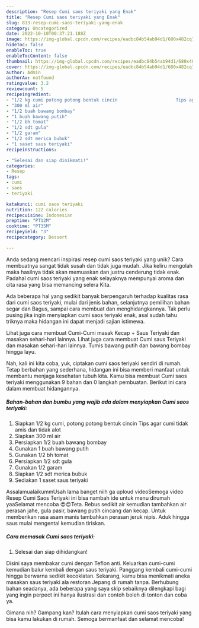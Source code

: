 ```yaml
---
description: "Resep Cumi saos teriyaki yang Enak"
title: "Resep Cumi saos teriyaki yang Enak"
slug: 813-resep-cumi-saos-teriyaki-yang-enak
category: Uncategorized
date: 2022-10-10T00:37:21.188Z
image: https://img-global.cpcdn.com/recipes/eadbc84b54ab94d1/680x482cq70/cumi-saos-teriyaki-foto-resep-utama.jpg
hideToc: false
enableToc: true
enableTocContent: false
thumbnail: https://img-global.cpcdn.com/recipes/eadbc84b54ab94d1/680x482cq70/cumi-saos-teriyaki-foto-resep-utama.jpg
cover: https://img-global.cpcdn.com/recipes/eadbc84b54ab94d1/680x482cq70/cumi-saos-teriyaki-foto-resep-utama.jpg
author: Admin
authorAv: notfound
ratingvalue: 3.2
reviewcount: 5
recipeingredient:
- "1/2 kg cumi potong potong bentuk cincin                      Tips agar cumi tidak amis dan tidak alot"
- "300 ml air"
- "1/2 buah bawang bombay"
- "1 buah bawang putih"
- "1/2 bh tomat"
- "1/2 sdt gula"
- "1/2 garam"
- "1/2 sdt merica bubuk"
- "1 saset saus teriyaki"
recipeinstructions:

- "Selesai dan siap dinikmati!"
categories:
- Resep
tags:
- cumi
- saos
- teriyaki

katakunci: cumi saos teriyaki 
nutrition: 122 calories
recipecuisine: Indonesian
preptime: "PT12M"
cooktime: "PT35M"
recipeyield: "3"
recipecategory: Dessert

---
```





Anda sedang mencari inspirasi resep cumi saos teriyaki yang unik? Cara membuatnya sangat tidak susah dan tidak juga mudah. Jika keliru mengolah maka hasilnya tidak akan memuaskan dan justru cenderung tidak enak. Padahal cumi saos teriyaki yang enak selayaknya mempunyai aroma dan cita rasa yang bisa memancing selera Kita.





Ada beberapa hal yang sedikit banyak berpengaruh terhadap kualitas rasa dari cumi saos teriyaki, mulai dari jenis bahan, selanjutnya pemilihan bahan segar dan Bagus, sampai cara membuat dan menghidangkannya. Tak perlu pusing jika ingin menyiapkan cumi saos teriyaki enak,      asal sudah tahu triknya maka hidangan ini dapat menjadi sajian istimewa.














Lihat juga cara membuat Cumi-Cumi masak Kecap + Saus Teriyaki dan masakan sehari-hari lainnya. Lihat juga cara membuat Cumi saus Teriyaki dan masakan sehari-hari lainnya. Tumis bawang putih dan bawang bombay hingga layu.






Nah, kali ini kita coba, yuk, ciptakan cumi saos teriyaki sendiri di rumah. Tetap berbahan yang sederhana, hidangan ini bisa memberi manfaat untuk membantu menjaga kesehatan tubuh kita. Kamu bisa membuat Cumi saos teriyaki menggunakan 9 bahan dan 0 langkah pembuatan. Berikut ini cara dalam membuat hidangannya.

<!--inarticleads1-->

##### Bahan-bahan dan bumbu yang wajib ada dalam menyiapkan Cumi saos teriyaki:

1. Siapkan 1/2 kg cumi, potong potong bentuk cincin                      Tips agar cumi tidak amis dan tidak alot
1. Siapkan 300 ml air
1. Persiapkan 1/2 buah bawang bombay
1. Gunakan 1 buah bawang putih
1. Gunakan 1/2 bh tomat
1. Persiapkan 1/2 sdt gula
1. Gunakan 1/2 garam
1. Siapkan 1/2 sdt merica bubuk
1. Sediakan 1 saset saus teriyaki


AssalamualaikummUsah lama banget niih ga uploud videoSemoga video Resep Cumi Saos Teriyaki ini bisa nambah ide untuk menu dirumah yaaSelamat mencoba 😍😍Teta. Rebus sedikit air kemudian tambahkan air perasan jahe, gula pasir, bawang putih cincang dan kecap. Untuk memberikan rasa asam manis tambahkan perasan jeruk nipis. Aduk hingga saus mulai mengental kemudian tiriskan. 

<!--inarticleads2-->

##### Cara memasak Cumi saos teriyaki:


1. Selesai dan siap dihidangkan!

Disini saya membakar cumi dengan Teflon anti. Keluarkan cumi-cumi kemudian balur kembali dengan saus teriyaki. Panggang kembali cumi-cumi hingga berwarna sedikit kecoklatan. Sekarang, kamu bisa menikmati aneka masakan saus teriyaki ala restoran Jepang di rumah tanpa. Berhubung bahan seadanya, ada beberapa yang saya skip sebaiknya dilengkapi bagi yang ingin perpect ini hanya ilustrasi dan contoh boleh di tonton dan coba ya. 

Gimana nih? Gampang kan? Itulah cara menyiapkan cumi saos teriyaki yang bisa kamu lakukan di rumah. Semoga bermanfaat dan selamat mencoba!
